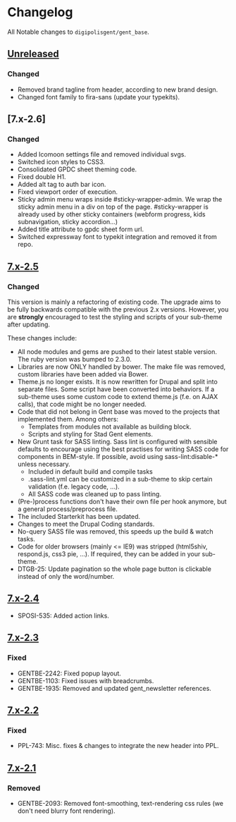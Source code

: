 # Changelog
All Notable changes to `digipolisgent/gent_base`.



## [Unreleased]
### Changed

* Removed brand tagline from header, according to new brand design.
* Changed font family to fira-sans (update your typekits).

## [7.x-2.6]
### Changed

* Added Icomoon settings file and removed individual svgs.
* Switched icon styles to CSS3.
* Consolidated GPDC sheet theming code.
* Fixed double H1.
* Added alt tag to auth bar icon.
* Fixed viewport order of execution.
* Sticky admin menu wraps inside #sticky-wrapper-admin.
   We wrap the sticky admin menu in a div on top of the page. #sticky-wrapper is already used by other
   sticky containers (webform progress, kids subnavigation, sticky accordion...)
* Added title attribute to gpdc sheet form url.
* Switched expressway font to typekit integration and removed it from repo.


## [7.x-2.5]
### Changed
This version is mainly a refactoring of existing code. The upgrade aims to be fully backwards compatible with the 
previous 2.x versions. 
However, you are **strongly** encouraged to test the styling and scripts of your sub-theme after updating. 

These changes include:
* All node modules and gems are pushed to their latest stable version. The ruby version was bumped to 2.3.0.
* Libraries are now ONLY handled by bower. The make file was removed, custom libraries have been added via Bower.
* Theme.js no longer exists. It is now rewritten for Drupal and split into separate files. Some script have been 
   converted into behaviors. If a sub-theme uses some custom code to extend theme.js (f.e. on AJAX calls), that code 
   might be no longer needed. 
* Code that did not belong in Gent base was moved to the projects that implemented them. Among others:
  * Templates from modules not available as building block.
  * Scripts and styling for Stad Gent elements.
* New Grunt task for SASS linting. Sass lint is configured with sensible defaults to encourage using the best practises
  for writing SASS code for components in BEM-style. If possible, avoid using sass-lint:disable-* unless necessary.
  * Included in default build and compile tasks
  * .sass-lint.yml can be customized in a sub-theme to skip certain validation (f.e. legacy code, ...).
  * All SASS code was cleaned up to pass linting.
* (Pre-)process functions don't have their own file per hook anymore, but a general process/preprocess file.
* The included Starterkit has been updated.
* Changes to meet the Drupal Coding standards.
* No-query SASS file was removed, this speeds up the build & watch tasks.
* Code for older browsers (mainly <= IE9) was stripped (html5shiv, respond.js, css3 pie, ...). If required, they can be
  added in your sub-theme.
* DTGB-25: Update pagination so the whole page button is clickable instead of only the word/number.



## [7.x-2.4]
* SPOSI-535: Added action links.



## [7.x-2.3]
### Fixed
* GENTBE-2242: Fixed popup layout.
* GENTBE-1103: Fixed issues with breadcrumbs.
* GENTBE-1935: Removed and updated gent_newsletter references.



## [7.x-2.2]
### Fixed
* PPL-743: Misc. fixes & changes to integrate the new header into PPL.



## [7.x-2.1]
### Removed
* GENTBE-2093: Removed font-smoothing, text-rendering css rules (we don't need blurry font rendering).


[Unreleased]: https://bitbucket.org/digipolisgent/drupal_theme_gent-base/branches/compare/7.x-2.x-dev%0D7.x-2.x
[7.x-2.5]: https://bitbucket.org/digipolisgent/drupal_theme_gent-base/branches/compare/7.x-2.5%0D7.x-7.x-2.4#diff
[7.x-2.4]: https://bitbucket.org/digipolisgent/drupal_theme_gent-base/branches/compare/7.x-2.4%0D7.x-7.x-2.3#diff
[7.x-2.3]: https://bitbucket.org/digipolisgent/drupal_theme_gent-base/branches/compare/7.x-2.3%0D7.x-7.x-2.2#diff
[7.x-2.2]: https://bitbucket.org/digipolisgent/drupal_theme_gent-base/branches/compare/7.x-2.2%0D7.x-2.1#diff
[7.x-2.1]: https://bitbucket.org/digipolisgent/drupal_theme_gent-base/commits/tag/7.x-2.1
